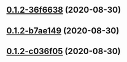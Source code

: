 ## [0.1.2-36f6638](https://github.com/wakeand/fvtt-system-rqg/compare/v0.1.2-b7ae149...v0.1.2-36f6638) (2020-08-30)




## [0.1.2-b7ae149](https://github.com/wakeand/fvtt-system-rqg/compare/v0.1.2-c036f05...v0.1.2-b7ae149) (2020-08-30)




## [0.1.2-c036f05](https://github.com/wakeand/fvtt-system-rqg/compare/v0.1.1...v0.1.2-c036f05) (2020-08-30)




